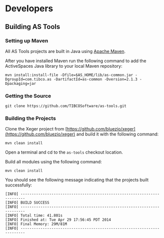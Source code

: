 # Developers

## Building AS Tools



### Setting up Maven

All AS Tools projects are built in Java using [Apache Maven](http://maven.apache.org/).

After you have installed Maven run the following command to add the ActiveSpaces Java library to your local Maven repository:

```
mvn install:install-file -Dfile=$AS_HOME/lib/as-common.jar -DgroupId=com.tibco.as -DartifactId=as-common -Dversion=2.1.3 -Dpackaging=jar
```


### Getting the Source

```
git clone https://github.com/TIBCOSoftware/as-tools.git
```


### Building the Projects

Clone the Xeger project from [https://github.com/bluezio/xeger](https://github.com/bluezio/xeger) and build it with the following command:

```
mvn clean install
```

Open a terminal and cd to the `as-tools` checkout location.

Build all modules using the following command:

```
mvn clean install
```

You should see the following message indicating that the projects built successfully:

```
[INFO] ------------------------------------------------------------------------
[INFO] BUILD SUCCESS
[INFO] ------------------------------------------------------------------------
[INFO] Total time: 41.801s
[INFO] Finished at: Tue Apr 29 17:56:45 PDT 2014
[INFO] Final Memory: 29M/81M
[INFO] ------------------------------------------------------------------------
```
